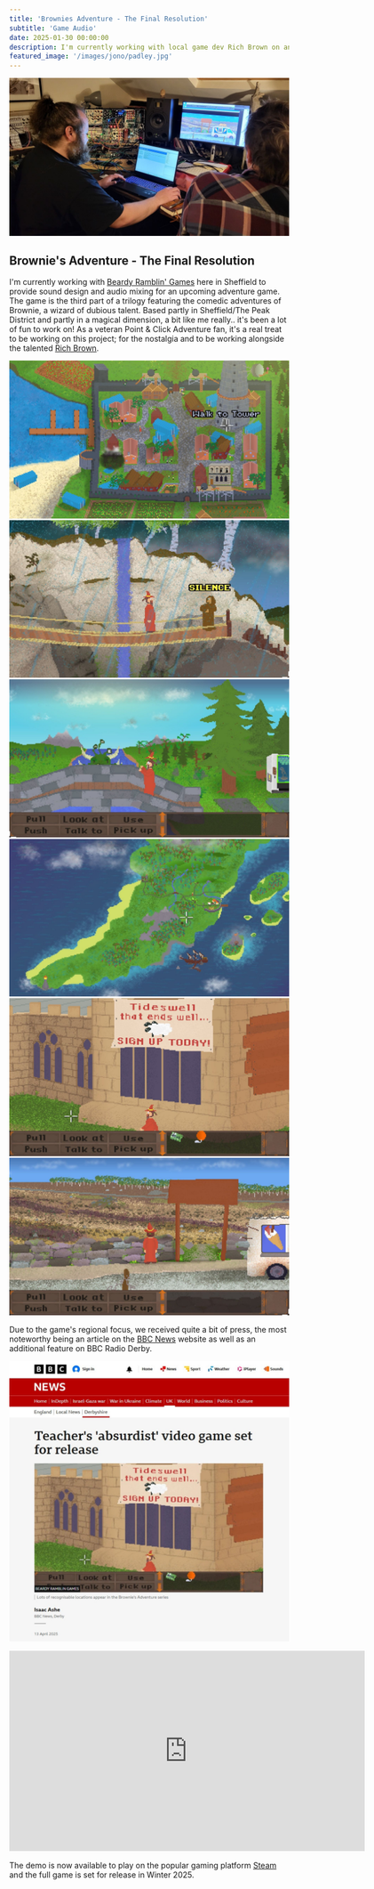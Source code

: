 ```yaml
---
title: 'Brownies Adventure - The Final Resolution'
subtitle: 'Game Audio'
date: 2025-01-30 00:00:00
description: I'm currently working with local game dev Rich Brown on an original Point & Click Adventure game. Demo available now on Steam
featured_image: '/images/jono/padley.jpg'
---
```


![](/images/jono/meandrich.jpg)

## Brownie's Adventure - The Final Resolution

I'm currently working with [Beardy Ramblin' Games](https://richbrown.uk/brg) here in Sheffield to provide sound design and audio mixing for an upcoming adventure game.
The game is the third part of a trilogy featuring the comedic adventures of Brownie, a wizard of dubious talent.
Based partly in Sheffield/The Peak District and partly in a magical dimension, a bit like me really.. it's been a lot of fun to work on!
As a veteran Point & Click Adventure fan, it's a real treat to be working on this project; for the nostalgia and to be working alongside the talented  [Rich Brown](https://richbrown.uk).

<div class="gallery" data-columns="3">
    <img src="/images/jono/Act2_SHITmap.jpg">
    <img src="/images/jono/Act3_waterfall.jpg">
    <img src="/images/jono/Bridge.jpg">
    <img src="/images/jono/Peninsula map.jpg">
    <img src="/images/jono/Act3_tideswell.jpg">
    <img src="/images/jono/padley view.jpg">
</div>

Due to the game's regional focus, we received quite a bit of press, the most noteworthy being an article on the [BBC News](https://bbc.co.uk/news/articles/crrzdpdzqv0o) website as well as an additional feature on BBC Radio Derby.


![](/images/jono/BBC1_resize.jpg)

<iframe src="https://www.youtube.com/embed/jxjwof-R7Wc?si=Gx-rWTHZPSVWqQoS" width="640" height="360" frameborder="0" allowfullscreen></iframe>


The demo is now available to play on the popular gaming platform [Steam](https://store.steampowered.com/app/3424080/Brownies_Adventure_The_Final_Resolution_Demo) and the full game is set for release in Winter 2025.